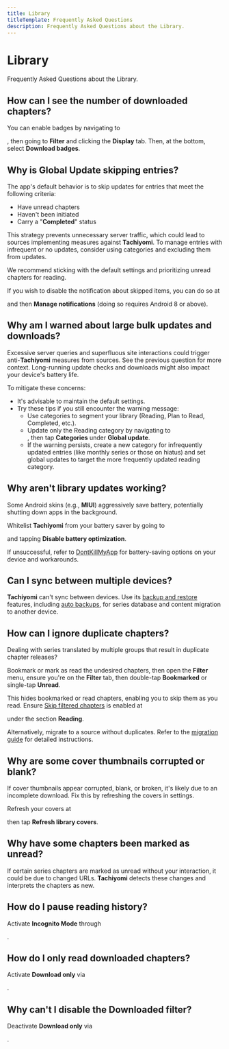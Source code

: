```yaml
---
title: Library
titleTemplate: Frequently Asked Questions
description: Frequently Asked Questions about the Library.
---
```


# Library
Frequently Asked Questions about the Library.

## How can I see the number of downloaded chapters?
You can enable badges by navigating to <nav to="main_library">, then going to **Filter** and clicking the **Display** tab.
Then, at the bottom, select **Download badges**.

## Why is Global Update skipping entries?
The app's default behavior is to skip updates for entries that meet the following criteria:

* Have unread chapters
* Haven't been initiated
* Carry a "**Completed**" status

This strategy prevents unnecessary server traffic, which could lead to sources implementing measures against **Tachiyomi**.
To manage entries with infrequent or no updates, consider using categories and excluding them from updates.

We recommend sticking with the default settings and prioritizing unread chapters for reading.

If you wish to disable the notification about skipped items, you can do so at <nav to="advanced"> and then **Manage notifications** (doing so requires Android 8 or above).

## Why am I warned about large bulk updates and downloads?
Excessive server queries and superfluous site interactions could trigger anti-**Tachiyomi** measures from sources. See the previous question for more context. Long-running update checks and downloads might also impact your device's battery life.

To mitigate these concerns:

* It's advisable to maintain the default settings.
* Try these tips if you still encounter the warning message:
  * Use categories to segment your library (Reading, Plan to Read, Completed, etc.).
  * Update only the Reading category by navigating to <nav to="library">, then tap **Categories** under **Global update**.
  * If the warning persists, create a new category for infrequently updated entries (like monthly series or those on hiatus) and set global updates to target the more frequently updated reading category.

## Why aren't library updates working?
Some Android skins (e.g., **MIUI**) aggressively save battery, potentially shutting down apps in the background.

Whitelist **Tachiyomi** from your battery saver by going to <nav to="advanced"> and tapping **Disable battery optimization**.

If unsuccessful, refer to [DontKillMyApp](https://dontkillmyapp.com/) for battery-saving options on your device and workarounds.

## Can I sync between multiple devices?
**Tachiyomi** can't sync between devices.
Use its [backup and restore](/docs/guides/backups) features, including [auto backups](/docs/guides/backups#enabling-automatic-backups), for series database and content migration to another device.

## How can I ignore duplicate chapters?
Dealing with series translated by multiple groups that result in duplicate chapter releases?

Bookmark or mark as read the undesired chapters, then open the **Filter** menu, ensure you're on the **Filter** tab, then double-tap **Bookmarked** or single-tap **Unread**.

This hides bookmarked or read chapters, enabling you to skip them as you read.
Ensure [Skip filtered chapters](/docs/guides/reader-settings#skip-filtered-chapters) is enabled at <nav to="reader"> under the section **Reading**.

Alternatively, migrate to a source without duplicates.
Refer to the [migration guide](/docs/guides/source-migration) for detailed instructions.

## Why are some cover thumbnails corrupted or blank?
If cover thumbnails appear corrupted, blank, or broken, it's likely due to an incomplete download. Fix this by refreshing the covers in settings.

Refresh your covers at <nav to="advanced"> then tap **Refresh library covers**.

## Why have some chapters been marked as unread?
If certain series chapters are marked as unread without your interaction, it could be due to changed URLs.
**Tachiyomi** detects these changes and interprets the chapters as new.

## How do I pause reading history?
Activate **Incognito Mode** through <nav to="incognito-mode">.

## How do I only read downloaded chapters?
Activate **Download only** via <nav to="downloaded-only">.

## Why can't I disable the Downloaded filter?
Deactivate **Download only** via <nav to="downloaded-only">.
